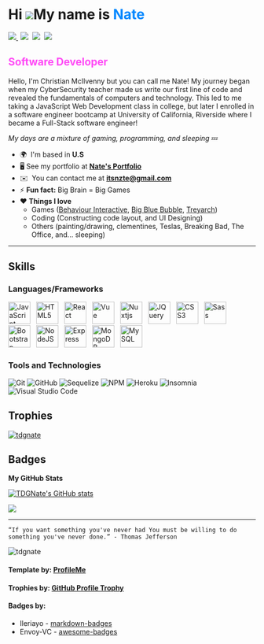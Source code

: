 # Hi ![](https://user-images.githubusercontent.com/18350557/176309783-0785949b-9127-417c-8b55-ab5a4333674e.gif)My name is <span style="color:#0088FF; font-weight: bold">Nate</span>

<p align="left"> <a style="margin-right: 5px" href="https://www.linkedin.com/in/christian-mcilvenny/"> <img src="https://img.shields.io/badge/LinkedIn-0077B5?style=for-the-badge&logo=linkedin&logoColor=white">
</a><a style="margin-right: 8px" href="https://www.instagram.com/imnzte"><img src="https://img.shields.io/badge/Instagram-E4405F?style=for-the-badge&logo=instagram&logoColor=white"></a><a style="margin-right: 8px" href="https://discordapp.com/users/276568445796220928"><img src="https://img.shields.io/badge/Discord-7289DA?style=for-the-badge&logo=discord&logoColor=white"></a><a style="margin-right: 5px" href="https://codepen.io/tdgnate"><img src="https://img.shields.io/badge/Codepen-000000?style=for-the-badge&logo=codepen&logoColor=white"></a>
</p>

## <span style="color:#ff49f6; font-weight: bold">Software Developer</span>

Hello, I'm Christian McIlvenny but you can call me Nate! My journey began when my CyberSecurity teacher made us write our first line of code and revealed the fundamentals of computers and technology. This led to me taking a JavaScript Web Development class in college, but later I enrolled in a software engineer bootcamp at University of California, Riverside where I became a Full-Stack software engineer!

_My days are a mixture of gaming, programming, and sleeping_ :zzz:
- 🌍  I'm based in **U.S**
- 🖥️ See my portfolio at **[Nate's Portfolio](http://tdgnate.github.io/ChristianMc-Portfolio)**
- ✉️  You can contact me at **[itsnzte@gmail.com](mailto:itsnzte@gmail.com)**
- ⚡ **Fun fact:** Big Brain = Big Games
- ❤️ **Things I love**
  - Games ([Behaviour Interactive](https://www.bhvr.com/), [Big Blue Bubble](https://www.bigbluebubble.com/), [Treyarch](https://www.treyarch.com/))
  - Coding (Constructing  code layout, and UI Designing)
  - Others (painting/drawing, clementines, Teslas, Breaking Bad, The Office, and... sleeping)

---

## Skills

### Languages/Frameworks

<p align="left">
<a href="https://developer.mozilla.org/en-US/docs/Web/JavaScript" target="_blank" rel="noreferrer"><img src="https://raw.githubusercontent.com/danielcranney/readme-generator/main/public/icons/skills/javascript-colored.svg" width="45" height="45" style="margin-right: 8px;" alt="JavaScript" /></a>
<a href="https://developer.mozilla.org/en-US/docs/Glossary/HTML5" target="_blank" rel="noreferrer"><img src="https://raw.githubusercontent.com/danielcranney/readme-generator/main/public/icons/skills/html5-colored.svg" width="45" height="45" style="margin-right: 8px;" alt="HTML5" /></a>
<a href="https://reactjs.org/" target="_blank" rel="noreferrer"><img src="https://raw.githubusercontent.com/danielcranney/readme-generator/main/public/icons/skills/react-colored.svg" width="45" height="45" style="margin-right: 8px;" alt="React" /></a>
<a href="https://vuejs.org/" target="_blank" rel="noreferrer"><img src="https://raw.githubusercontent.com/danielcranney/readme-generator/main/public/icons/skills/vuejs-colored.svg" width="45" height="45" style="margin-right: 8px;" alt="Vue" /></a>
<a href="https://nuxtjs.org/" target="_blank" rel="noreferrer"><img src="https://raw.githubusercontent.com/danielcranney/readme-generator/main/public/icons/skills/nuxtjs-colored.svg" width="45" height="45" style="margin-right: 8px;" alt="Nuxtjs" /></a>
<a href="https://jquery.com/" target="_blank" rel="noreferrer"><img src="https://raw.githubusercontent.com/danielcranney/readme-generator/main/public/icons/skills/jquery-colored.svg" width="45" height="45" style="margin-right: 8px;" alt="JQuery" /></a>
<a href="https://www.w3.org/TR/CSS/#css" target="_blank" rel="noreferrer"><img src="https://raw.githubusercontent.com/danielcranney/readme-generator/main/public/icons/skills/css3-colored.svg" width="45" height="45" style="margin-right: 8px;" alt="CSS3" /></a>
<a href="https://sass-lang.com/" target="_blank" rel="noreferrer"><img src="https://raw.githubusercontent.com/danielcranney/readme-generator/main/public/icons/skills/sass-colored.svg" width="45" height="45" style="margin-right: 8px;" alt="Sass" /></a>
<a href="https://getbootstrap.com/" target="_blank" rel="noreferrer"><img src="https://raw.githubusercontent.com/danielcranney/readme-generator/main/public/icons/skills/bootstrap-colored.svg" width="45" height="45" style="margin-right: 8px;" alt="Bootstrap" /></a>
<a href="https://nodejs.org/en/" target="_blank" rel="noreferrer"><img src="https://raw.githubusercontent.com/danielcranney/readme-generator/main/public/icons/skills/nodejs-colored.svg" width="45" height="45" style="margin-right: 8px;" alt="NodeJS" /></a>
<a href="https://expressjs.com/" target="_blank" rel="noreferrer"><img src="https://raw.githubusercontent.com/danielcranney/readme-generator/main/public/icons/skills/express-colored.svg" width="45" height="45" style="margin-right: 8px;" alt="Express" /></a>
<a href="https://www.mongodb.com/" target="_blank" rel="noreferrer"><img src="https://raw.githubusercontent.com/danielcranney/readme-generator/main/public/icons/skills/mongodb-colored.svg" width="45" height="45" style="margin-right: 8px;" alt="MongoDB" /></a>
<a href="https://www.mysql.com/" target="_blank" rel="noreferrer"><img src="https://raw.githubusercontent.com/danielcranney/readme-generator/main/public/icons/skills/mysql-colored.svg" width="45" height="45" style="margin-right: 8px;" alt="MySQL" /></a>
</p>

### Tools and Technologies

<p align="left">

![Git](https://img.shields.io/badge/git-%23F05033.svg?style=for-the-badge&logo=git&logoColor=white)
![GitHub](https://img.shields.io/badge/github-%23121011.svg?style=for-the-badge&logo=github&logoColor=white)
![Sequelize](https://img.shields.io/badge/Sequelize-52B0E7?style=for-the-badge&logo=Sequelize&logoColor=white)
![NPM](https://img.shields.io/badge/NPM-%23000000.svg?style=for-the-badge&logo=npm&logoColor=white)
![Heroku](https://img.shields.io/badge/heroku-%23430098.svg?style=for-the-badge&logo=heroku&logoColor=white)
![Insomnia](https://img.shields.io/badge/Insomnia-black?style=for-the-badge&logo=insomnia&logoColor=5849BE)
![Visual Studio Code](https://img.shields.io/badge/Visual%20Studio%20Code-0078d7.svg?style=for-the-badge&logo=visual-studio-code&logoColor=white)
</p>

## Trophies

<p align="left"> <a href="https://github.com/ryo-ma/github-profile-trophy"><img style="min-width: 425px;" src="https://github-profile-trophy.vercel.app/?theme=algolia&username=TDGNate&row=1&margin-w=21&margin-h=21" alt="tdgnate" /></a> </p>

## Badges

<b>My GitHub Stats</b>

<a href="http://www.github.com/TDGNate"><img src="https://github-readme-stats.vercel.app/api?username=TDGNate&show_icons=true&hide=stars,prs,&title_color=6366f1&text_color=ffffff&icon_color=3382ed&bg_color=0f172a&hide_border=true&show_icons=true" alt="TDGNate's GitHub stats" /></a>

<a href="http://www.github.com/TDGNate"><img src="https://github-readme-streak-stats.herokuapp.com/?user=TDGNate&stroke=ffffff&background=0f172a&ring=6366f1&fire=6366f1&currStreakNum=ffffff&currStreakLabel=6366f1&sideNums=ffffff&sideLabels=ffffff&dates=ffffff&hide_border=true" /></a>

---

```
“If you want something you've never had You must be willing to do something you've never done.” - Thomas Jefferson
```


<p align="left"> <img src="https://komarev.com/ghpvc/?username=tdgnate&label=Profile%20views&color=0e75b6&style=flat" alt="tdgnate" /> </p>

#### Template by: [ProfileMe](https://www.profileme.dev/)

#### Trophies by: [GitHub Profile Trophy](https://github.com/ryo-ma/github-profile-trophy)

#### Badges by:

- Ileriayo - [markdown-badges](https://github.com/Ileriayo/markdown-badges)
- Envoy-VC - [awesome-badges](https://github.com/Envoy-VC/awesome-badges)

